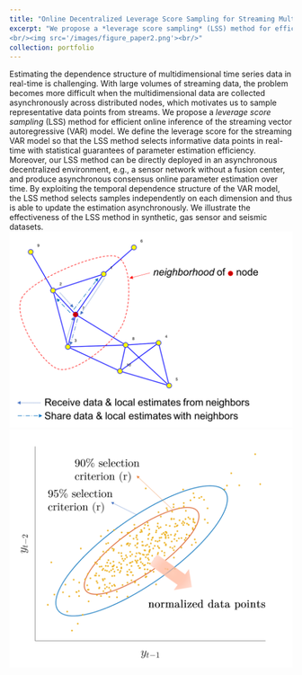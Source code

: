 ```yaml
---
title: "Online Decentralized Leverage Score Sampling for Streaming Multidimensional Time Series"
excerpt: "We propose a *leverage score sampling* (LSS) method for efficient online inference of the streaming vector autoregressive (VAR) model.
<br/><img src='/images/figure_paper2.png'><br/>"
collection: portfolio
---
```


Estimating the dependence structure of multidimensional time series data in real-time is challenging. With large volumes of streaming data, the problem becomes more difficult when the multidimensional data are collected asynchronously across distributed nodes, which motivates us to sample representative data points from streams.
We propose a *leverage score sampling* (LSS) method for efficient online inference of the streaming vector autoregressive (VAR) model.
We define the leverage score for the streaming VAR model so that the LSS method selects informative data points in real-time with statistical guarantees of parameter estimation efficiency.
Moreover, our LSS method can be directly deployed in an asynchronous decentralized environment, e.g., a sensor network without a fusion center, and produce asynchronous consensus online parameter estimation over time.
By exploiting the temporal dependence structure of the VAR model, the LSS method selects samples independently on each dimension and thus is able to update the estimation asynchronously.
We illustrate the effectiveness of the LSS method in synthetic, gas sensor and seismic datasets.
<br/><img src='/images/topology.png'><br/><img src='/images/ellipse.png'>
